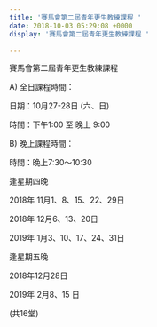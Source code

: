 ```yaml
---
title: '賽馬會第二屆青年更生教練課程 '
date: 2018-10-03 05:29:08 +0000
display: '賽馬會第二屆青年更生教練課程 '

---
```

賽馬會第二屆青年更生教練課程  

A) 全日課程時間：

日期：10月27-28日 (六、日)

時間：下午1:00 至 晚上 9:00

B) 晚上課程時間：

時間：晚上7:30～10:30

逢星期四晚

2018年 11月1、8、15、22、29日

2018年 12月6、13、20日

2019年 1月3、10、17、24、31日

逢星期五晚

2018年12月28日

2019年 2月8、15 日

(共16堂)